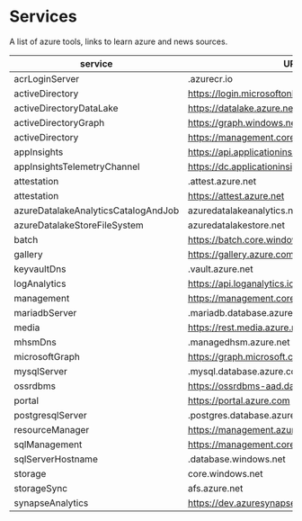 # Services

A list of azure tools, links to learn azure and news sources.

| service                             | URL                                               |
|-------------------------------------|---------------------------------------------------|
| acrLoginServer                      | .azurecr.io                                       |
| activeDirectory                     | https://login.microsoftonline.com                 |
| activeDirectoryDataLake             | https://datalake.azure.net/                       |
| activeDirectoryGraph                | https://graph.windows.net/                        |
| activeDirectory                     | https://management.core.windows.net/              |
| appInsights                         | https://api.applicationinsights.io                |
| appInsightsTelemetryChannel         | https://dc.applicationinsights.azure.com/v2/track |
| attestation                         | .attest.azure.net                                 |
| attestation                         | https://attest.azure.net                          |
| azureDatalakeAnalyticsCatalogAndJob | azuredatalakeanalytics.net                        |
| azureDatalakeStoreFileSystem        | azuredatalakestore.net                            |
| batch                               | https://batch.core.windows.net/                   |
| gallery                             | https://gallery.azure.com/                        |
| keyvaultDns                         | .vault.azure.net                                  |
| logAnalytics                        | https://api.loganalytics.io                       |
| management                          | https://management.core.windows.net/              |
| mariadbServer                       | .mariadb.database.azure.com                       |
| media                               | https://rest.media.azure.net                      |
| mhsmDns                             | .managedhsm.azure.net                             |
| microsoftGraph                      | https://graph.microsoft.com/                      |
| mysqlServer                         | .mysql.database.azure.com                         |
| ossrdbms                            | https://ossrdbms-aad.database.windows.net         |
| portal                              | https://portal.azure.com                          |
| postgresqlServer                    | .postgres.database.azure.com                      |
| resourceManager                     | https://management.azure.com/                     |
| sqlManagement                       | https://management.core.windows.net:8443/         |
| sqlServerHostname                   | .database.windows.net                             |
| storage                             | core.windows.net                                  |
| storageSync                         | afs.azure.net                                     |
| synapseAnalytics                    | https://dev.azuresynapse.net                      |
